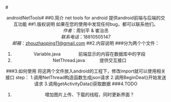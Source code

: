 #<center>androidNetTools#
##0.简介
net tools for android
提供android前端与后端的交互功能
##1.版权说明
如果在您的使用中发现任何bug，都可以联系他们。  
*作者*：周钊平 & 崔治丞  
*联系电话*：18810505147  
*邮箱*：zhouzhaoping11@gmail.com
##2.内容说明
###分为两个个文件：
1. Variable.java　　　　前端显示的内容在数据库中的字段
2. NetThread.java　　　 提供交互接口

###3.如何使用
将这两个文件放入android的工程下，修改import就可以使用相关接口
step：
1.调用NetThread构造函数生成json请求
2.调用BeginDeal()开始发送请求
3.调用getActivityData()获取数据
###4.TODO
1. 增加图片上传、下载的线程，同时更新界面？


